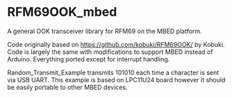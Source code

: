 # RFM69OOK_mbed
A general OOK transceiver library for RFM69 on the MBED platform.

Code originally based on https://github.com/kobuki/RFM69OOK/ by Kobuki. Code is largely the same with modifications to support MBED instead of Arduino. Everything ported except for interrupt handling.

Random_Transmit_Example transmits 101010 each time a character is sent via USB UART. This example is based on LPC11U24 board however it should be easily portable to other MBED devices.
